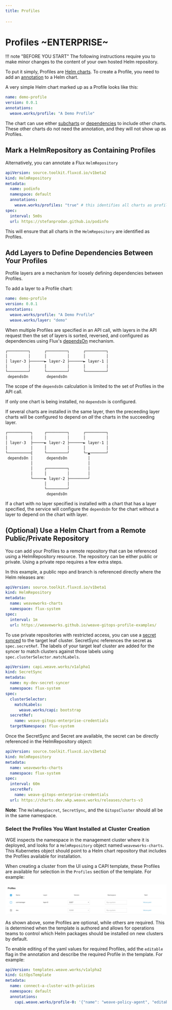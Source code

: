 ```yaml
---
title: Profiles

---
```




# Profiles ~ENTERPRISE~

!!! note "BEFORE YOU START"
    The following instructions require you to make minor changes to the content of your own hosted Helm repository.

To put it simply, Profiles are [Helm charts](https://helm.sh/docs/topics/charts/). To create a Profile, you need to add an [annotation](https://helm.sh/docs/topics/charts/#the-chartyaml-file) to a Helm chart.

A very simple Helm chart marked up as a Profile looks like this:
```yaml
name: demo-profile
version: 0.0.1
annotations:
  weave.works/profile: "A Demo Profile"
```
The chart can use either [subcharts](https://helm.sh/docs/chart_template_guide/subcharts_and_globals/) or [dependencies](https://helm.sh/docs/chart_best_practices/dependencies/#helm) to include other charts. These other charts do not need the annotation, and they will not show up as Profiles.

## Mark a HelmRepository as Containing Profiles

Alternatively, you can annotate a Flux `HelmRepository`
```yaml
apiVersion: source.toolkit.fluxcd.io/v1beta2
kind: HelmRepository
metadata:
  name: podinfo
  namespace: default
  annotations:
    weave.works/profiles: "true" # this identifies all charts as profiles
spec:
  interval: 5m0s
  url: https://stefanprodan.github.io/podinfo
```  

This will ensure that all charts in the `HelmRepository` are identified as Profiles.

## Add Layers to Define Dependencies Between Your Profiles

Profile layers are a mechanism for loosely defining dependencies between Profiles.

To add a layer to a Profile chart:
```yaml
name: demo-profile
version: 0.0.1
annotations:
  weave.works/profile: "A Demo Profile"
  weave.works/layer: "demo"
```

When multiple Profiles are specified in an API call, with layers in the API request then the set of layers is sorted, reversed, and configured as dependencies using Flux's [dependsOn](https://fluxcd.io/docs/components/helm/helmreleases/#helmrelease-dependencies) mechanism.
```
┌─────────┐      ┌─────────┐      ┌─────────┐
│         │      │         │      │         │
│ layer-3 ├──────► layer-2 ├──────► layer-1 │
│         │      │         │      │         │
└─────────┘      └─────────┘      └─────────┘
 dependsOn        dependsOn
```

The scope of the `dependsOn` calculation is limited to the set of Profiles in the API call.

If only one chart is being installed, no `dependsOn` is configured.

If several charts are installed in the same layer, then the preceeding layer charts will be configured to depend on _all_ the charts in the succeeding layer.
```
┌──────────┐     ┌─────────┐      ┌─────────┐
│          │     │         │      │         │
│ layer-3  ├─────► layer-2 ├──────► layer-1 │
│          │     │         │      │         │
└──────────┤     └─────────┘      └─▲───────┘
 dependsOn │      dependsOn         │
           │                        │
           │     ┌─────────┐        │
           │     │         │        │
           └─────► layer-2 ├────────┘
                 │         │
                 └─────────┘
                  dependsOn
```
If a chart with no layer specified is installed with a chart that has a layer specified, the service will configure the `dependsOn` for the chart without a layer to depend on the chart with layer.

## (Optional) Use a Helm Chart from a Remote Public/Private Repository

You can add your Profiles to a remote repository that can be referenced using a HelmRepository resource. The repository can be either public or private. Using a private repo requires a few extra steps.

In this example, a public repo and branch is referenced directly where the Helm releases are:
```yaml title="HelmRepository.yaml"
apiVersion: source.toolkit.fluxcd.io/v1beta1
kind: HelmRepository
metadata:
  name: weaveworks-charts
  namespace: flux-system
spec:
  interval: 1m
  url: https://weaveworks.github.io/weave-gitops-profile-examples/
```

To use private repositories with restricted access, you can use a [secret synced](../secrets/bootstrapping-secrets.md) to the target leaf cluster. SecretSync references the secret as `spec.secretRef`. The labels of your target leaf cluster are added for the syncer to match clusters against those labels using `spec.clusterSelector.matchLabels`.

```yaml title="SecretSync.yaml"
apiVersion: capi.weave.works/v1alpha1
kind: SecretSync
metadata:
  name: my-dev-secret-syncer
  namespace: flux-system
spec:
  clusterSelector:
    matchLabels:
      weave.works/capi: bootstrap
  secretRef:
    name: weave-gitops-enterprise-credentials
  targetNamespace: flux-system
```

Once the SecretSync and Secret are available, the secret can be directly referenced in the HelmRepository object:

```yaml title="PrivateHelmRepository.yaml"
apiVersion: source.toolkit.fluxcd.io/v1beta2
kind: HelmRepository
metadata:
  name: weaveworks-charts
  namespace: flux-system
spec:
  interval: 60m
  secretRef:
    name: weave-gitops-enterprise-credentials
  url: https://charts.dev.wkp.weave.works/releases/charts-v3
```

**Note**: The `HelmRepoSecret`, `SecretSync`, and the `GitopsCluster` should all be in the same namespace.

### Select the Profiles You Want Installed at Cluster Creation

WGE inspects the namespace in the management cluster where it is deployed, and looks for a `HelmRepository` object named `weaveworks-charts`. This Kubernetes object should point to a Helm chart repository that includes the Profiles available for installation.

When creating a cluster from the UI using a CAPI template, these Profiles are available for selection in the `Profiles` section of the template. For example:

![Profiles Selection](../img/profile-selection.png)

As shown above, some Profiles are optional, while others are required. This is determined when the template is authored and allows for operations teams to control which Helm packages should be installed on new clusters by default.

To enable editing of the yaml values for required Profiles, add the `editable` flag in the annotation and describe the required Profile in the template. For example: 

```yaml
apiVersion: templates.weave.works/v1alpha2
kind: GitOpsTemplate
metadata:
  name: connect-a-cluster-with-policies
  namespace: default
  annotations:
    capi.weave.works/profile-0: '{"name": "weave-policy-agent", "editable": true, "version": "0.2.8", "values": "accountId: weaveworks\nclusterId: ${CLUSTER_NAME}" }'
```
